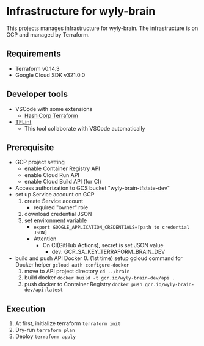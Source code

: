 # Infrastructure for wyly-brain

This projects manages infrastructure for wyly-brain.
The infrastructure is on GCP and managed by Terraform.

## Requirements

- Terraform v0.14.3
- Google Cloud SDK v321.0.0

## Developer tools

- VSCode with some extensions
  - [HashiCorp Terraform](https://marketplace.visualstudio.com/items?itemName=mauve.terraform)
- [TFLint](https://github.com/terraform-linters/tflint)
  - This tool collaborate with VSCode automatically

## Prerequisite

- GCP project setting
  - enable Container Registry API
  - enable Cloud Run API
  - enable Cloud Build API (for CI)
- Access authorization to GCS bucket "wyly-brain-tfstate-dev"
- set up Service account on GCP
  1. create Service account
     - required "owner" role
  2. download credential JSON
  3. set environment variable
     - `export GOOGLE_APPLICATION_CREDENTIALS=[path to credential JSON]`
     - Attention
       - On CI(GitHub Actions), secret is set JSON value
         - dev: GCP_SA_KEY_TERRAFORM_BRAIN_DEV
- build and push API Docker
  0. (1st time) setup gcloud command for Docker helper
    `gcloud auth configure-docker`
  1. move to API project directory
    `cd ../brain`
  2. build docker
    `docker build -t gcr.io/wyly-brain-dev/api .`
  3. push docker to Container Registry
    `docker push gcr.io/wyly-brain-dev/api:latest`

## Execution

1. At first, initialize terraform
  `terraform init`
2. Dry-run
  `terraform plan`
3. Deploy
  `terraform apply`
